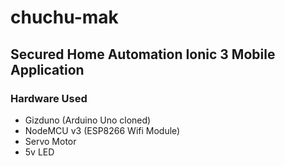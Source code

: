 # chuchu-mak

## Secured Home Automation Ionic 3 Mobile Application
 
### Hardware Used

- Gizduno (Arduino Uno cloned)
- NodeMCU v3 (ESP8266 Wifi Module)
- Servo Motor
- 5v LED

